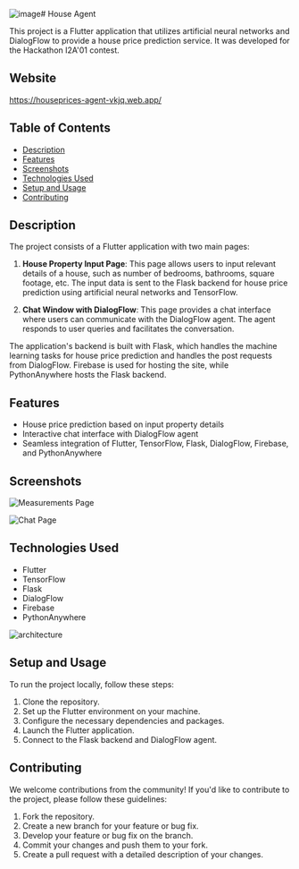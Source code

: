 ![image](https://github.com/GoldenDovah/houseagent/assets/19519174/388ef118-ed22-4ab1-b770-b738803d52eb)# House Agent

This project is a Flutter application that utilizes artificial neural networks and DialogFlow to provide a house price prediction service. It was developed for the Hackathon I2A'01 contest.

## Website
https://houseprices-agent-vkjq.web.app/


## Table of Contents

- [Description](#description)
- [Features](#features)
- [Screenshots](#screenshots)
- [Technologies Used](#technologies-used)
- [Setup and Usage](#setup-and-usage)
- [Contributing](#contributing)

## Description

The project consists of a Flutter application with two main pages: 

1. **House Property Input Page**: This page allows users to input relevant details of a house, such as number of bedrooms, bathrooms, square footage, etc. The input data is sent to the Flask backend for house price prediction using artificial neural networks and TensorFlow.

2. **Chat Window with DialogFlow**: This page provides a chat interface where users can communicate with the DialogFlow agent. The agent responds to user queries and facilitates the conversation.

The application's backend is built with Flask, which handles the machine learning tasks for house price prediction and handles the post requests from DialogFlow. Firebase is used for hosting the site, while PythonAnywhere hosts the Flask backend.

## Features

- House price prediction based on input property details
- Interactive chat interface with DialogFlow agent
- Seamless integration of Flutter, TensorFlow, Flask, DialogFlow, Firebase, and PythonAnywhere

## Screenshots

![Measurements Page](https://github.com/GoldenDovah/houseagent/assets/19519174/216ec9f8-2c39-45c7-a102-5611f398e5a5)

![Chat Page](https://github.com/GoldenDovah/houseagent/assets/19519174/17c2de7c-df40-473b-a71b-809982dec123)


## Technologies Used

- Flutter
- TensorFlow
- Flask
- DialogFlow
- Firebase
- PythonAnywhere

![architecture](https://github.com/GoldenDovah/houseagent/assets/19519174/6137d3d3-10ef-44e9-bde7-77384a778a5f)


## Setup and Usage

To run the project locally, follow these steps:

1. Clone the repository.
2. Set up the Flutter environment on your machine.
3. Configure the necessary dependencies and packages.
4. Launch the Flutter application.
5. Connect to the Flask backend and DialogFlow agent.

## Contributing

We welcome contributions from the community! If you'd like to contribute to the project, please follow these guidelines:

1. Fork the repository.
2. Create a new branch for your feature or bug fix.
3. Develop your feature or bug fix on the branch.
4. Commit your changes and push them to your fork.
5. Create a pull request with a detailed description of your changes.


